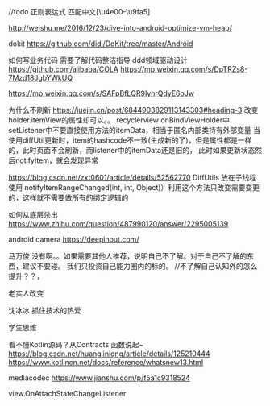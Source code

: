 
//todo 正则表达式  匹配中文[\u4e00-\u9fa5]

http://weishu.me/2016/12/23/dive-into-android-optimize-vm-heap/

dokit
https://github.com/didi/DoKit/tree/master/Android

如何写业务代码  需要了解代码整洁指导  ddd领域驱动设计
https://github.com/alibaba/COLA
https://mp.weixin.qq.com/s/DpTRZs8-7Mzd18JgbYWkUQ

https://mp.weixin.qq.com/s/SAFpBfLQR9IynrQdyE6oJw


为什么不刷新  https://juejin.cn/post/6844903829113143303#heading-3  改变holder.itemView的属性却可以。。
recyclerview
onBindViewHolder中
setListener中不要直接使用方法的itemData，相当于匿名内部类持有外部变量
当使用diffUtil更新时，item的hashcode不一致(生成新的了)，但是属性都是一样的，此时页面不会刷新，而listener中的itemData还是旧的，
此时如果更新状态然后notifyItem，就会发现异常

https://blog.csdn.net/zxt0601/article/details/52562770
DiffUtils 放在子线程使用
notifyItemRangeChanged(int, int, Object)）利用这个方法只改变需要变更的，这样就不需要做所有的绑定逻辑的



如何从底层杀出
https://www.zhihu.com/question/487990120/answer/2295005139

android camera
https://deepinout.com/

马万俊
没有啊。。如果需要其他人推荐，说明自己不了解。对于自己不了解的东西，建议不要碰。
我们只投资自己能力圈内的标的。
//不了解自己认知外的怎么提升？？，

老实人改变

沈冰冰
抓住技术的热爱

学生思维

看不懂Kotlin源码？从Contracts 函数说起~
https://blog.csdn.net/huangliniqng/article/details/125210444
https://www.kotlincn.net/docs/reference/whatsnew13.html

mediacodec
https://www.jianshu.com/p/f5a1c9318524

view.OnAttachStateChangeListener